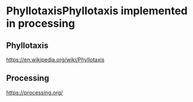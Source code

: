 # PhyllotaxisPhyllotaxis implemented in processing

Phyllotaxis
---
https://en.wikipedia.org/wiki/Phyllotaxis

Processing
---
https://processing.org/
